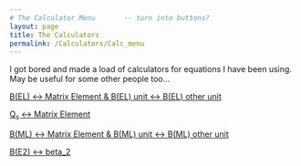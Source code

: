 ```yaml
---
# The Calculator Menu		-- turn into buttons?
layout: page
title: The Calculators
permalink: /Calculators/Calc_menu
---
```



I got bored and made a load of calculators for equations I have been using. May be useful for some other people too...<br>

[B(EL) &harr; Matrix Element & B(EL) unit &harr; B(EL) other unit](/Calculators/BEL_Calc)

[Q<sub>s </sub> &harr; Matrix Element](/Calculators/Qs_Calc)

[B(ML) &harr; Matrix Element & B(ML) unit &harr; B(ML) other unit](/Calculators/BML_Calc)

[B(E2) &harr; beta_2](/Calculators/Beta-BE2_Calc)
